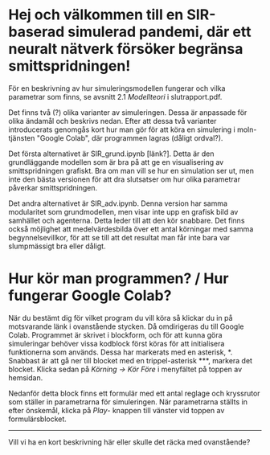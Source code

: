 # Hej och välkommen till en SIR-baserad simulerad pandemi, där ett neuralt nätverk försöker begränsa smittspridningen!

För en beskrivning av hur simuleringsmodellen fungerar och vilka parametrar som finns, se avsnitt 2.1 *Modellteori* i slutrapport.pdf.

Det finns två (?) olika varianter av simuleringen. Dessa är anpassade för olika ändamål och beskrivs nedan. Efter att dessa två varianter introducerats genomgås kort hur man gör för att köra en simulering i moln-tjänsten "Google Colab", där programmen lagras (dåligt ordval?).

Det första alternativet är SIR_grund.ipynb [länk?]. Detta är den grundläggande modellen som är bra på att ge en visualisering av smittspridningen grafiskt. Bra om man vill se hur en simulation ser ut, men inte den bästa versionen för att dra slutsatser om hur olika parametrar påverkar smittspridningen. 

Det andra alternativet är SIR_adv.ipynb. Denna version har samma modularitet som grundmodellen, men visar inte upp en grafisk bild av samhället och agenterna. Detta leder till att den kör snabbare. Det finns också möjlighet att medelvärdesbilda över ett antal körningar med samma begynnelsevillkor, för att se till att det resultat man får inte bara var slumpmässigt bra eller dåligt. 

# Hur kör man programmen?  / Hur fungerar Google Colab? 

När du bestämt dig för vilket program du vill köra så klickar du in på motsvarande länk i ovanstående stycken. Då omdirigeras du till Google Colab. Programmet är skrivet i blockform, och för att kunna göra simuleringar behöver vissa kodblock först köras för att initialisera funktionerna som används.  Dessa har markerats med en asterisk, \*. Snabbast är att gå ner till blocket med en trippel-asterisk \*\*\*, markera det blocket. Klicka sedan på *Körning -> Kör Före* i menyfältet på toppen av hemsidan.

Nedanför detta block finns ett formulär med ett antal reglage och kryssrutor som ställer in parametrarna för simuleringen. När parametrarna ställts in efter önskemål, klicka på *Play*- knappen till vänster vid toppen av formulärsblocket. 

-------
Vill vi ha en kort beskrivning här eller skulle det räcka med ovanstående? 
